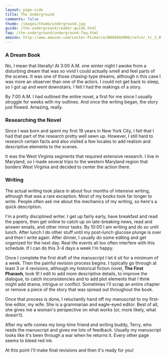 ```yaml
---
layout: page-side
title: The Underground
comments: false
thumb: /images/thumb/underground.jpg
guide: /the-underground/reader-guide.html
faq: /the-underground/underground-faq.html
amazon: http://www.amazon.com/Lester-Picker/e/B009E6U9R0/ref=sr_tc_2_0?qid=1355508212&sr=1-2-ent
---
```


### A Dream Book

No, I mean that literally! At 3:00 A.M. one winter night I awoke from a disturbing dream that was so vivid I could actually smell and feel parts of the scenes. It was one of those chasing-type dreams, although n this case I was more an observer than one of the actors. I could not get back to sleep, so I got up and went downstairs. I felt I had the makings of a story.

By 7:00 A.M. I had outlined the entire novel, a first for me since I usually struggle for weeks with my outlines. And once the writing began, the story just flowed. Amazing, really. 

### Researching the Novel

Since I was born and spent my first 19 years in New York City, I felt that I had that part of the research pretty well sewn up. However, I still hard to research certain facts and also visited a few locales to add realism and descriptive elements to the scenes. 

It was the West Virginia segments that required extensive research. I live in Maryland, so I made several trips to the western Maryland region that borders West Virginia and decided to center the action there. 

### Writing

The actual writing took place in about four months of intensive writing, although that was a rare exception. Most of my books took far longer to write. People often ask me about the mechanics of my writing, so here's a quick description. 

I'm a pretty disciplined writer. I get up fairly early, have breakfast and read the papers, then get online to catch up on late-breaking news, read and answer emails, and other minor tasks. By 10:00 I am writing and do so until lunch. After lunch I do other stuff until my post-lunch glucose plunge is over and then I write again. After dinner, I usually do some editing and get organized for the next day. Real life events all too often interfere with this schedule. If I can do this 3-4 days a week I'm happy.

Once I complete the first draft of the manuscript I let it sit for a minimum of a week. Then the painful revision process begins. I typically go through at least 3 or 4 revisions, although my historical fiction novel, **The First Pharaoh**, took 9! I edit to add more descriptive details, to improve the dialogue, to catch inconsistencies and to add plot elements that I think might add drama, intrigue or conflict. Sometimes I'll scrap an entire chapter or remove a piece of the story that was spread out throughout the book.

Once that process is done, I reluctantly hand off my manuscript to my first-line editor, my wife. She is a grammarian and eagle-eyed editor. Best of all, she gives me a woman's perspective on what works (or, more likely, what doesn't). 

After my wife comes my long-time friend and writing buddy, Terry, who reads the manuscript and gives me lots of feedback. Usually my manuscript looks like it's been through a war when he returns it. Every other page seems to bleed red ink.

At this point I'll make final revisions and then it's ready for you!

